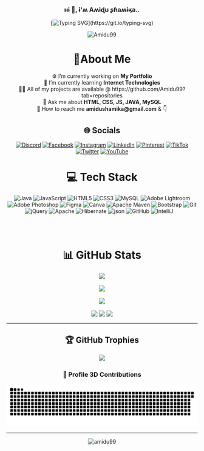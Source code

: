 <h3 align="center"> ʜɨ 👋, ɨ'ʍ Aʍɨɖʊ ʂɦaʍɨӄa..</h3>
<div align="center"> 
  
[![Typing SVG](https://readme-typing-svg.herokuapp.com?size=20&duration=3000&color=fff&background=EB00FF00&center=true&vCenter=true&width=500&height=20&lines=Full-stacҡ+Developer+from+Sri+Lanka;Software+Developer;Web+Developer;Game+Developer;UI/UX+Designer;)](https://git.io/typing-svg)
</div>
<p align="center"><img src="https://github.com/Amidu99/Amidu99/assets/125728431/2d41006a-9fdf-4d87-884a-721c43a7cc5e" width=500 alt="Amidu99"/></p>
<h1 align="center"> 🤖About Me </h1>
<p align="center">
⚙️ I’m currently working on <b>My Portfolio</b><br>
📖 I’m currently learning <b>Internet Technologies</b><br>
👨‍💻 All of my projects are available @ https://github.com/Amidu99?tab=repositories<br>
💬 Ask me about <b>HTML, CSS, JS, JAVA, MySQL</b><br>
📧 How to reach me <b>amidushamika@gmail.com</b> & 👇</p>
<h2 align="center"> 🌐 Socials </h2>
<div align="center">

[![Discord](https://img.shields.io/badge/Discord-%237289DA.svg?logo=discord&logoColor=white)](https://discord.gg/Arrow#0397) [![Facebook](https://img.shields.io/badge/Facebook-%231877F2.svg?logo=Facebook&logoColor=white)](https://facebook.com/Amidu.Shamika) [![Instagram](https://img.shields.io/badge/Instagram-%23E4405F.svg?logo=Instagram&logoColor=white)](https://instagram.com/amindu_shamika) [![LinkedIn](https://img.shields.io/badge/LinkedIn-%230077B5.svg?logo=linkedin&logoColor=white)](https://linkedin.com/in/amidu-shamika-9b755927b) [![Pinterest](https://img.shields.io/badge/Pinterest-%23E60023.svg?logo=Pinterest&logoColor=white)](https://pinterest.com/amidushamika) [![TikTok](https://img.shields.io/badge/TikTok-%23000000.svg?logo=TikTok&logoColor=white)](https://tiktok.com/@amindushamika) [![Twitter](https://img.shields.io/badge/Twitter-%231DA1F2.svg?logo=Twitter&logoColor=white)](https://twitter.com/ArroWsNFT) [![YouTube](https://img.shields.io/badge/YouTube-%23FF0000.svg?logo=YouTube&logoColor=white)](https://youtube.com/@amidushamika551)
</div>
<h1 align="center"> 💻 Tech Stack </h1>
<div align="center">

![Java](https://img.shields.io/badge/java-%23ED8B00.svg?style=plastic&logo=java&logoColor=white) ![JavaScript](https://img.shields.io/badge/javascript-%23323330.svg?style=plastic&logo=javascript&logoColor=%23F7DF1E) ![HTML5](https://img.shields.io/badge/html5-%23E34F26.svg?style=plastic&logo=html5&logoColor=white) ![CSS3](https://img.shields.io/badge/css3-%231572B6.svg?style=plastic&logo=css3&logoColor=white) ![MySQL](https://img.shields.io/badge/mysql-%2300f.svg?style=plastic&logo=mysql&logoColor=white) ![Adobe Lightroom](https://img.shields.io/badge/Adobe%20Lightroom-31A8FF.svg?style=plastic&logo=Adobe%20Lightroom&logoColor=white) ![Adobe Photoshop](https://img.shields.io/badge/adobephotoshop-%2331A8FF.svg?style=plastic&logo=adobephotoshop&logoColor=white) 	![Figma](https://img.shields.io/badge/figma-%23F24E1E.svg?style=plastic&logo=figma&logoColor=white) ![Canva](https://img.shields.io/badge/Canva-%2300C4CC.svg?style=plastic&logo=Canva&logoColor=white) ![Apache Maven](https://img.shields.io/badge/Apache%20Maven-C71A36?style=plastic&logo=Apache%20Maven&logoColor=white) ![Bootstrap](https://img.shields.io/badge/bootstrap-%23563D7C.svg?style=plastic&logo=bootstrap&logoColor=white) ![Git](https://img.shields.io/badge/Git-F05032.svg?style=plastic&logo=Git&logoColor=white) ![jQuery](https://img.shields.io/badge/jquery-%230769AD.svg?style=plastic&logo=jquery&logoColor=white) ![Apache](https://img.shields.io/badge/apache-%23D42029.svg?style=plastic&logo=apache&logoColor=white) ![Hibernate](https://img.shields.io/badge/Hibernate-59666C.svg?style=plastic&logo=Hibernate&logoColor=white) ![json](https://img.shields.io/badge/JSON-000000.svg?style=plastic&logo=JSON&logoColor=white) ![GitHub](https://img.shields.io/badge/GitHub-181717.svg?style=plastic&logo=GitHub&logoColor=white) ![IntelliJ](https://img.shields.io/badge/IntelliJ%20IDEA-000000.svg?style=plastic&logo=IntelliJ-IDEA&logoColor=white)
![]() ![]() ![]() ![]()
</div>
<br><br>
<h1 align="center"> 📊 GitHub Stats </h1>
<p align="center">
  <img src="https://github-readme-stats.vercel.app/api?username=Amidu99&theme=vision-friendly-dark&hide_border=true&include_all_commits=false&count_private=true"/>
</p>
<p align="center"><img src="https://github-readme-streak-stats.herokuapp.com/?user=Amidu99&theme=vision-friendly-dark&hide_border=true"/></p>
<p align="center">
  <img src="https://github-readme-stats.vercel.app/api/top-langs/?username=Amidu99&theme=vision-friendly-dark&hide_border=true&include_all_commits=true&count_private=true&layout=compact"/>
</p>
<p align="center">
  <img src="http://github-profile-summary-cards.vercel.app/api/cards/productive-time?username=Amidu99&theme=vision_friendly_dark&utcOffset=+05.30"/>
  <img src="http://github-profile-summary-cards.vercel.app/api/cards/most-commit-language?username=Amidu99&theme=vision_friendly_dark"/>
  <img src="http://github-profile-summary-cards.vercel.app/api/cards/profile-details?username=Amidu99&theme=vision_friendly_dark"/>
<p>
<hr>
<h2 align="center"> 🏆 GitHub Trophies </h2>
<p align="center"><img src="https://github-profile-trophy.vercel.app/?username=Amidu99&theme=juicyfresh&no-frame=true&no-bg=true&margin-w=4"/></p>
<h3 align="center"> 🔰 Profile 3D Contributions </h3>
<div align="center"><img src="https://github.com/Amidu99/Amidu99/blob/main/github-contribution-Amidu99.svg"/></div><hr>
<p align="center"><img src="https://komarev.com/ghpvc/?username=amidu99&label=Profile%20views&color=FFBF00&style=flat" alt="amidu99"/></p>
